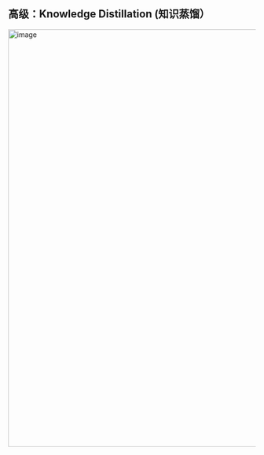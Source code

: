 ## 高级：Knowledge Distillation (知识蒸馏）
<img width="2048" height="850" alt="image" src="https://github.com/user-attachments/assets/2a79095f-2443-4a08-a7fa-a1a091bba957" />
